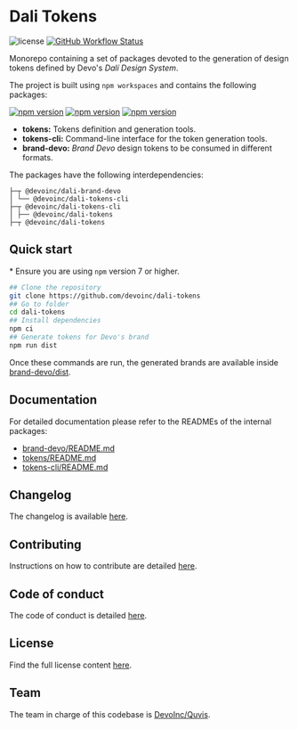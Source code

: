 # Dali Tokens

![license](https://img.shields.io/github/license/devoinc/dali-tokens)
[![GitHub Workflow Status](https://img.shields.io/github/workflow/status/devoinc/dali-tokens/ci)](https://github.com/devoinc/dali-tokens/actions/workflows/ci.yml)


Monorepo containing a set of packages devoted to the generation of design tokens defined by Devo's *Dalí Design System*.

The project is built using `npm workspaces` and contains the following packages:

[![npm version](https://img.shields.io/npm/v/@devoinc/dali-tokens?label=%40devoinc%2Fdali-tokens)](https://www.npmjs.com/package/@devoinc/dali-tokens)
[![npm version](https://img.shields.io/npm/v/@devoinc/dali-tokens-cli?label=%40devoinc%2Fdali-tokens-cli)](https://www.npmjs.com/package/@devoinc/dali-tokens-cli)
[![npm version](https://img.shields.io/npm/v/@devoinc/dali-brand-devo?label=%40devoinc%2Fdali-brand-devo)](https://www.npmjs.com/package/@devoinc/dali-brand-devo)

- **tokens:** Tokens definition and generation tools.
- **tokens-cli:** Command-line interface for the token generation tools.
- **brand-devo:** *Brand Devo* design tokens to be consumed in different formats. 

The packages have the following interdependencies:

```
├─┬ @devoinc/dali-brand-devo
│ └── @devoinc/dali-tokens-cli
├─┬ @devoinc/dali-tokens-cli
│ ├── @devoinc/dali-tokens
├─┬ @devoinc/dali-tokens
```

## Quick start

\* Ensure you are using `npm` version 7 or higher.

```sh
## Clone the repository
git clone https://github.com/devoinc/dali-tokens
## Go to folder
cd dali-tokens
## Install dependencies
npm ci
## Generate tokens for Devo's brand
npm run dist
```

Once these commands are run, the generated brands are available inside [brand-devo/dist](./brand-devo/dist/).

## Documentation

For detailed documentation please refer to the READMEs of the internal packages:

- [brand-devo/README.md](./brand-devo/README.md)
- [tokens/README.md](./tokens/README.md)
- [tokens-cli/README.md](./tokens-cli/README.md)

## Changelog

The changelog is available [here](./CHANGELOG.md).

## Contributing

Instructions on how to contribute are detailed [here](./CONTRIBUTING.md).

## Code of conduct

The code of conduct is detailed [here](CODE_OF_CONDUCT.md).

## License

Find the full license content [here](LICENSE).

## Team

The team in charge of this codebase is [DevoInc/Quvis](https://github.com/orgs/DevoInc/teams/quvis).
